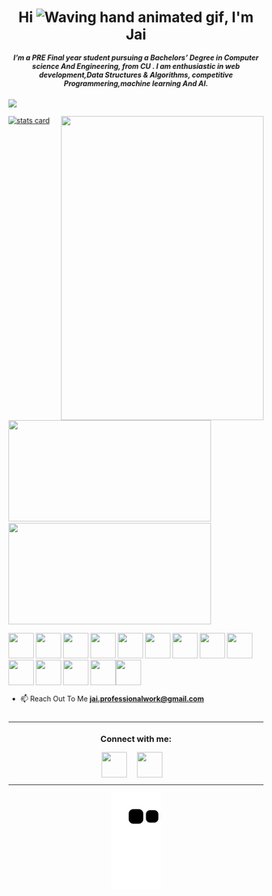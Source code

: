 <h1 align="center">Hi <img src="https://raw.githubusercontent.com/nixin72/nixin72/master/wave.gif" 
         alt="Waving hand animated gif"
        height="45"
         width="45" />, I'm Jai </h1>
<h5 align="center">
I’m a PRE Final year student pursuing a Bachelors’ Degree in Computer science And Engineering, from CU . I am enthusiastic in web development,Data Structures & Algorithms, competitive Programmering,machine learning And AI. 
</h5>
<p align="left"> <img src="https://komarev.com/ghpvc/?username=sahilverma3120&label=Profile%20views&color=0e75b6&style=flat%22%20alt=%22sahilverma3120" /> </p>
<p>
<a align= "center" href="https://github.com/sahilverma3120">
<img alt= "stats card" height="200px" width="400" src="https://github-readme-streak-stats.herokuapp.com/?user=jaimehta1912&theme=radical">
<img align="right" height="600" width="400" src="https://i.imgur.com/BGyobos.gif" /> </a>
</p>
<img height="200px" width="400" src="https://github-readme-stats.vercel.app/api?username=jaimehta1912&count_private=true&theme=radical&show_icons=true" />
<img height="200px" width="400" src="https://github-readme-stats.vercel.app/api/top-langs/?username=jaimehta1912&layout=compact&theme=radical" />

 <img height="50" width="50" src="https://img.icons8.com/color/48/000000/c-programming.png" /> <img height="50" width="50" src="https://img.icons8.com/color/48/000000/c-plus-plus-logo.png" /> <img height="50" width="50" src="https://img.icons8.com/color/48/000000/java-coffee-cup-logo.png" /> <img height="50" width="50" src="https://img.icons8.com/color/48/000000/html-5.png" /> <img height="50" width="50" src="https://img.icons8.com/color/48/000000/css3.png" /> <img height="50" width="50" src="https://img.icons8.com/color/48/000000/sass.png"/> <img height="50" width="50" src="https://img.icons8.com/color/48/000000/bootstrap.png" />
<img height="50" width="50" src="https://img.icons8.com/color/48/000000/javascript.png"/> <img height="50" width="50" src="https://img.icons8.com/color/48/000000/react-native.png"/> <img height="50" width="50" src="https://img.icons8.com/color/48/000000/google-firebase-console.png"/> <img height="50" width="50" src="https://img.icons8.com/color/48/000000/mysql-logo.png"/> <img height="50" width="50" src="https://img.icons8.com/color/48/000000/mongodb.png"/> <img height="50" width="50" src="https://img.icons8.com/color/48/000000/nodejs.png"/><img height="50" width="50" src="https://img.icons8.com/color/48/000000/python.png" />
- 📫 Reach Out To Me **jai.professionalwork@gmail.com**
<br><br>
<hr>
<h3 align="center">Connect with me:</h3>
<p align="center">
<a href="https://twitter.com/Jai72248409?t=UbTVer_AFy7zonBMA4yhwA&s=09" target="blank"><img align="center" src="https://img.icons8.com/cute-clipart/64/000000/twitter.png" alt="" height="50" width="50" /></a> &nbsp;&nbsp;&nbsp;
<a href="https://www.linkedin.com/in/jai-m-9860ab1aa/" target="blank"><img align="center" src="https://img.icons8.com/cute-clipart/64/000000/linkedin.png" alt="" height="50" width="50" /></a>&nbsp;&nbsp;&nbsp;&nbsp;

</p>
<hr>
<p align="center">
  <img src="https://github.com/sahilverma3120/sahilverma3120/blob/output/github-contribution-grid-snake.svg" alt="snake"></center>
</p>
